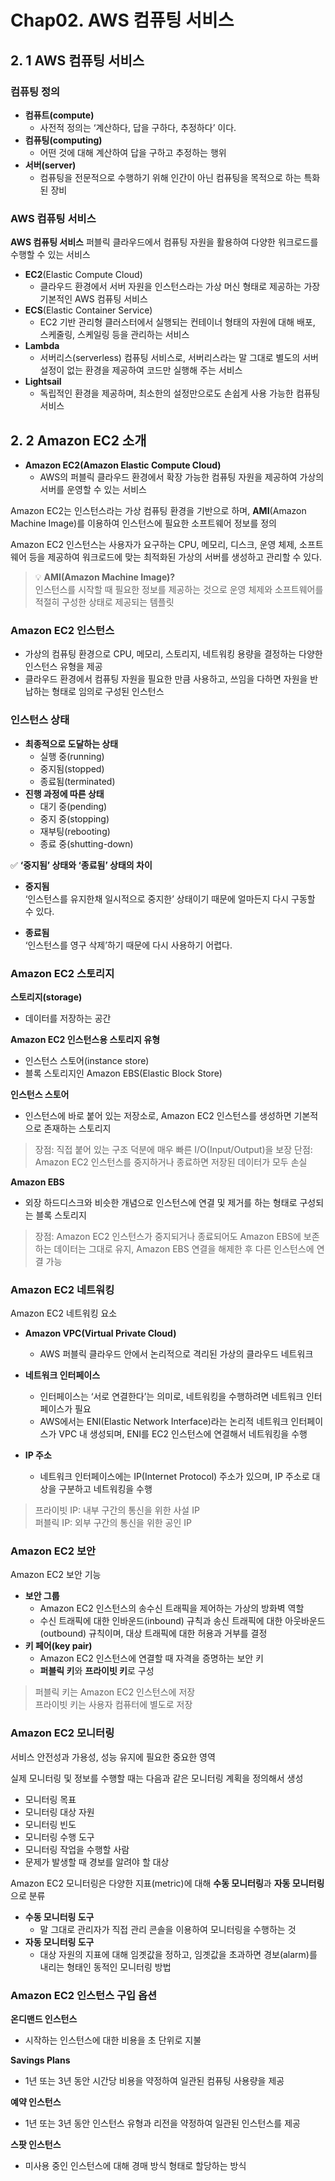 # Chap02. AWS 컴퓨팅 서비스
## 2. 1 AWS 컴퓨팅 서비스

### 컴퓨팅 정의
- **컴퓨트(compute)**
    - 사전적 정의는 ‘계산하다, 답을 구하다, 추정하다’ 이다.
- **컴퓨팅(computing)**
    - 어떤 것에 대해 계산하여 답을 구하고 추정하는 행위
- **서버(server)**
    - 컴퓨팅을 전문적으로 수행하기 위해 인간이 아닌 컴퓨팅을 목적으로 하는 특화된 장비

### AWS 컴퓨팅 서비스

**AWS 컴퓨팅 서비스**
퍼블릭 클라우드에서 컴퓨팅 자원을 활용하여 다양한 워크로드를 수행할 수 있는 서비스
- **EC2**(Elastic Compute Cloud)
    - 클라우드 환경에서 서버 자원을 인스턴스라는 가상 머신 형태로 제공하는 가장 기본적인 AWS 컴퓨팅 서비스
- **ECS**(Elastic Container Service)
    - EC2 기반 관리형 클러스터에서 실행되는 컨테이너 형태의 자원에 대해 배포, 스케줄링, 스케일링 등을 관리하는 서비스
- **Lambda**
    - 서버리스(serverless) 컴퓨팅 서비스로, 서버리스라는 말 그대로 별도의 서버 설정이 없는 환경을 제공하여 코드만 실행해 주는 서비스
- **Lightsail**
    - 독립적인 환경을 제공하며, 최소한의 설정만으로도 손쉽게 사용 가능한 컴퓨팅 서비스

## 2. 2 Amazon EC2 소개

- **Amazon EC2(Amazon Elastic Compute Cloud)**
    - AWS의 퍼블릭 클라우드 환경에서 확장 가능한 컴퓨팅 자원을 제공하여 가상의 서버를 운영할 수 있는 서비스

Amazon EC2는 인스턴스라는 가상 컴퓨팅 환경을 기반으로 하며, **AMI**(Amazon Machine Image)를 이용하여 인스턴스에 필요한 소프트웨어 정보를 정의

Amazon EC2 인스턴스는 사용자가 요구하는 CPU, 메모리, 디스크, 운영 체제, 소프트웨어 등을 제공하여 워크로드에 맞는 최적화된 가상의 서버를 생성하고 관리할 수 있다.

> 💡 **AMI(Amazon Machine Image)?**  
인스턴스를 시작할 때 필요한 정보를 제공하는 것으로 운영 체제와 소프트웨어를 적절히 구성한 상태로 제공되는 템플릿

### Amazon EC2 인스턴스

- 가상의 컴퓨팅 환경으로 CPU, 메모리, 스토리지, 네트워킹 용량을 결정하는 다양한 인스턴스 유형을 제공
- 클라우드 환경에서 컴퓨팅 자원을 필요한 만큼 사용하고, 쓰임을 다하면 자원을 반납하는 형태로 임의로 구성된 인스턴스
### 인스턴스 상태

- **최종적으로 도달하는 상태**
    - 실행 중(running)
    - 중지됨(stopped)
    - 종료됨(terminated)
- **진행 과정에 따른 상태**
    - 대기 중(pending)
    - 중지 중(stopping)
    - 재부팅(rebooting)
    - 종료 중(shutting-down)

✅ **‘중지됨’ 상태와 ‘종료됨’ 상태의 차이**
- **중지됨**  
‘인스턴스를 유지한채 일시적으로 중지한’ 상태이기 때문에 얼마든지 다시 구동할 수 있다.

- **종료됨**  
‘인스턴스를 영구 삭제’하기 때문에 다시 사용하기 어렵다.

### Amazon EC2 스토리지

**스토리지(storage)**
- 데이터를 저장하는 공간

**Amazon EC2 인스턴스용 스토리지 유형**
- 인스턴스 스토어(instance store)
- 블록 스토리지인 Amazon EBS(Elastic Block Store)

**인스턴스 스토어**
- 인스턴스에 바로 붙어 있는 저장소로, Amazon EC2 인스턴스를 생성하면 기본적으로 존재하는 스토리지

> 장점: 직접 붙어 있는 구조 덕분에 매우 빠른 I/O(Input/Output)을 보장
단점: Amazon EC2 인스턴스를 중지하거나 종료하면 저장된 데이터가 모두 손실

**Amazon EBS**
- 외장 하드디스크와 비슷한 개념으로 인스턴스에 연결 및 제거를 하는 형태로 구성되는 블록 스토리지

> 장점: Amazon EC2 인스턴스가 중지되거나 종료되어도 Amazon EBS에 보존하는 데이터는 그대로 유지, Amazon EBS 연결을 해제한 후 다른 인스턴스에 연결 가능

### Amazon EC2 네트워킹
Amazon EC2 네트워킹 요소

- **Amazon VPC(Virtual Private Cloud)**

    - AWS 퍼블릭 클라우드 안에서 논리적으로 격리된 가상의 클라우드 네트워크

- **네트워크 인터페이스**
    - 인터페이스는 ‘서로 연결한다’는 의미로, 네트워킹을 수행하려면 네트워크 인터페이스가 필요
    - AWS에서는 ENI(Elastic Network Interface)라는 논리적 네트워크 인터페이스가 VPC 내 생성되며, ENI를 EC2 인스턴스에 연결해서 네트워킹을 수행
- **IP 주소**
    - 네트워크 인터페이스에는 IP(Internet Protocol) 주소가 있으며, IP 주소로 대상을 구분하고 네트워킹을 수행

> 프라이빗 IP: 내부 구간의 통신을 위한 사설 IP  
퍼블릭 IP: 외부 구간의 통신을 위한 공인 IP


### Amazon EC2 보안

Amazon EC2 보안 기능

- **보안 그룹**
    - Amazon EC2 인스턴스의 송수신 트래픽을 제어하는 가상의 방화벽 역할
    - 수신 트래픽에 대한 인바운드(inbound) 규칙과 송신 트래픽에 대한 아웃바운드(outbound) 규칙이며, 대상 트래픽에 대한 허용과 거부를 결정
- **키 페어(key pair)**
    - Amazon EC2 인스턴스에 연결할 때 자격을 증명하는 보안 키
    - **퍼블릭 키**와 **프라이빗 키**로 구성
        
> 퍼블릭 키는 Amazon EC2 인스턴스에 저장  
프라이빗 키는 사용자 컴퓨터에 별도로 저장
        

### Amazon EC2 모니터링

서비스 안전성과 가용성, 성능 유지에 필요한 중요한 영역

실제 모니터링 및 정보를 수행할 때는 다음과 같은 모니터링 계획을 정의해서 생성

- 모니터링 목표
- 모니터링 대상 자원
- 모니터링 빈도
- 모니터링 수행 도구
- 모니터링 작업을 수행할 사람
- 문제가 발생할 때 경보를 알려야 할 대상

Amazon EC2 모니터링은 다양한 지표(metric)에 대해 **수동 모니터링**과 **자동 모니터링**으로 분류

- **수동 모니터링 도구**
    - 말 그대로 관리자가 직접 관리 콘솔을 이용하여 모니터링을 수행하는 것
- **자동 모니터링 도구**
    - 대상 자원의 지표에 대해 임곗값을 정하고, 임곗값을 초과하면 경보(alarm)를 내리는 형태인 동적인 모니터링 방법

### Amazon EC2 인스턴스 구입 옵션
**온디맨드 인스턴스**
- 시작하는 인스턴스에 대한 비용을 초 단위로 지불

**Savings Plans**
- 1년 또는 3년 동안 시간당 비용을 약정하여 일관된 컴퓨팅 사용량을 제공

**예약 인스턴스**
- 1년 또는 3년 동안 인스턴스 유형과 리전을 약정하여 일관된 인스턴스를 제공

**스팟 인스턴스**
- 미사용 중인 인스턴스에 대해 경매 방식 형태로 할당하는 방식